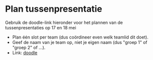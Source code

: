 # Plan tussenpresentatie

Gebruik de doodle-link hieronder voor het plannen van de tussenpresentaties op 17 en 18 mei

- Plan één slot per team (dus coördineer even welk teamlid dit doet).
- Geef de naam van je team op, niet je eigen naam (dus "groep 1" of "groep 2" of ...).
- Link: [doodle](https://doodle.com/poll/pu6evu8d7hyfmkff?utm_source=poll&utm_medium=link)
